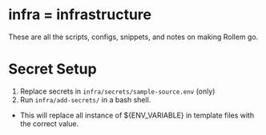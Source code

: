 # infra = infrastructure
These are all the scripts, configs, snippets, and notes on making Rollem go.

# Secret Setup
1. Replace secrets in `infra/secrets/sample-source.env` (only)
2. Run `infra/add-secrets/` in a bash shell.
  * This will replace all instance of ${ENV_VARIABLE} in template files with the correct value.